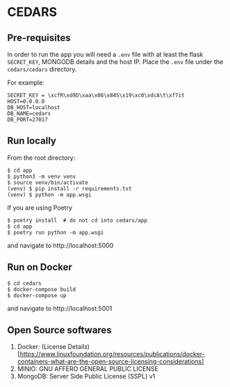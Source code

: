 # CEDARS


## Pre-requisites

In order to run the app you will need a `.env` file with at least the flask `SECRET_KEY`, MONGODB details and the host IP.
Place the `.env` file under the `cedars/cedars` directory.

For example:
```
SECRET_KEY = \xcfR\xd9D\xaa\x06\x84S\x19\xc0\xdcA\t\xf7it
HOST=0.0.0.0 
DB_HOST=localhost
DB_NAME=cedars
DB_PORT=27017
```

## Run locally

From the root directory:
```shell
$ cd app
$ python3 -m venv venv
$ source venv/bin/activate
(venv) $ pip install -r requirements.txt
(venv) $ python -m app.wsgi
```

If you are using Poetry
```shell
$ poetry install  # do not cd into cedars/app
$ cd app
$ poetry run python -m app.wsgi
```

and navigate to http://localhost:5000

## Run on Docker

```shell
$ cd cedars
$ docker-compose build
$ docker-compose up
```

and navigate to http://localhost:5001

## Open Source softwares

1. Docker: (License Details)[https://www.linuxfoundation.org/resources/publications/docker-containers-what-are-the-open-source-licensing-considerations]
2. MINIO: GNU AFFERO GENERAL PUBLIC LICENSE
3. MongoDB: Server Side Public License (SSPL) v1
